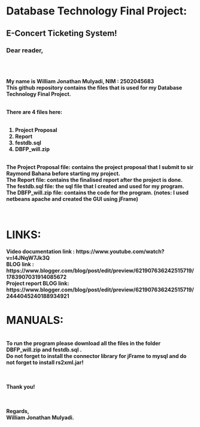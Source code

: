 <b><h1>Database Technology Final Project:</h1></b>
<b><h2>E-Concert Ticketing System!</h2></b>
<h3><b>Dear reader,</h3>
<br>
  
<br> My name is William Jonathan Mulyadi, NIM : 2502045683 <br>
<t>This github repository contains the files that is used for my Database Technology Final Project.<br><br>


There are 4 files here: <br><br>
1. Project Proposal<br>
2. Report<br>
3. festdb.sql<br>
4. DBFP_will.zip<br><br>

The Project Proposal file: contains the project proposal that I submit to sir Raymond Bahana before starting my project.<br>
The Report  file: contains the finalised report after the project is done. <br>
The festdb.sql file: the sql file that I created and used for my program.<br>
The DBFP_will.zip file: contains the code for the program. (notes: I used netbeans apache and created the GUI using jFrame)<br>

<br>
<h1> LINKS: </h1>
Video documentation link : https://www.youtube.com/watch?v=l4JNqW7Jk3Q <br>
BLOG link : https://www.blogger.com/blog/post/edit/preview/621907636242515719/1783907031914085672 <br>
Project report BLOG link: https://www.blogger.com/blog/post/edit/preview/621907636242515719/2444045240188934921
<h1> MANUALS: </h1> <br>
To run the program please download all the files in the folder DBFP_will.zip and festdb.sql .<br> Do not forget to install the connector library for jFrame to mysql and do not forget to install rs2xml.jar!<br>


  
  
<br><br>
Thank you!<br>
<br><br>

Regards,<br>
William Jonathan Mulyadi.

